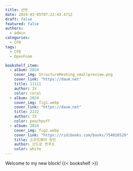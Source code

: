 ```yaml
---
title: 선반 
date: 2024-03-05T07:22:43.471Z
draft: false
featured: false
authors:
  - admin
categories:
  - CFD
tags:
  - CFD
  - OpenFoam

bookshelf_item:
  - album: 2024
    cover_img: StructureMeshing_smallpreview.png
    cover_link: "https://daum.net"
    title: 11111
    author: IV
    color: coral
  - album: 2024
    cover_img: fig1.webp
    cover_link: "https://daum.net"
    title: 2222
    author: IS
    color: peachpuff
  - album: 2024
    cover_img: fig2.webp
    cover_link: "https://ridibooks.com/books/754016528"
    title: 소프트웨어 장인
    author: 산드로 만쿠소
    color: white
---
```


Welcome to my new block!
{{< bookshelf  >}}

